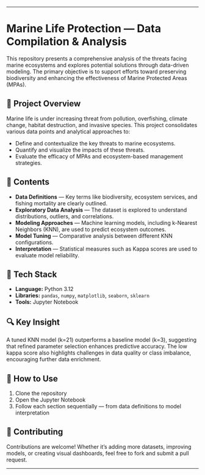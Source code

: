 

---

# Marine Life Protection — Data Compilation & Analysis

This repository presents a comprehensive analysis of the threats facing marine ecosystems and explores potential solutions through data-driven modeling. The primary objective is to support efforts toward preserving biodiversity and enhancing the effectiveness of Marine Protected Areas (MPAs).

## 🌊 Project Overview

Marine life is under increasing threat from pollution, overfishing, climate change, habitat destruction, and invasive species. This project consolidates various data points and analytical approaches to:

* Define and contextualize the key threats to marine ecosystems.
* Quantify and visualize the impacts of these threats.
* Evaluate the efficacy of MPAs and ecosystem-based management strategies.

## 📂 Contents

* **Data Definitions** — Key terms like biodiversity, ecosystem services, and fishing mortality are clearly outlined.
* **Exploratory Data Analysis** — The dataset is explored to understand distributions, outliers, and correlations.
* **Modeling Approaches** — Machine learning models, including k-Nearest Neighbors (KNN), are used to predict ecosystem outcomes.
* **Model Tuning** — Comparative analysis between different KNN configurations.
* **Interpretation** — Statistical measures such as Kappa scores are used to evaluate model reliability.

## 🧰 Tech Stack

* **Language:** Python 3.12
* **Libraries:** `pandas`, `numpy`, `matplotlib`, `seaborn`, `sklearn`
* **Tools:** Jupyter Notebook

## 🔍 Key Insight

A tuned KNN model (k=21) outperforms a baseline model (k=3), suggesting that refined parameter selection enhances predictive accuracy. The low kappa score also highlights challenges in data quality or class imbalance, encouraging further data enrichment.

## 📌 How to Use

1. Clone the repository
2. Open the Jupyter Notebook
3. Follow each section sequentially — from data definitions to model interpretation

## 📢 Contributing

Contributions are welcome! Whether it’s adding more datasets, improving models, or creating visual dashboards, feel free to fork and submit a pull request.

---


